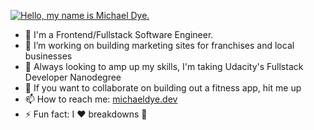 [![Hello, my name is Michael Dye.](https://res.cloudinary.com/dz9tjef2b/image/upload/v1607811766/github/michael-dye-banner_rbh59m.jpg)](https://michaeldye.dev)

- 📍 I'm a Frontend/Fullstack Software Engineer.
- 🔭 I’m working on building marketing sites for franchises and local businesses
- 🌱 Always looking to amp up my skills, I'm taking Udacity's Fullstack Developer Nanodegree
- 👯 If you want to collaborate on building out a fitness app, hit me up
- 📫 How to reach me: [michaeldye.dev](http://michaeldye.dev)
- ⚡ Fun fact: I ❤️ breakdowns 🎸
